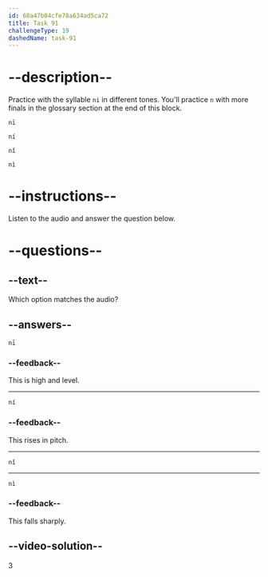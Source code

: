 ```yaml
---
id: 68a47b04cfe78a634ad5ca72
title: Task 91
challengeType: 19
dashedName: task-91
---
```


<!-- (Audio) A: nǐ -->

# --description--

Practice with the syllable `ni` in different tones. You'll practice `n` with more finals in the glossary section at the end of this block.

`nī`<!-- (Audio) nī -->

`ní`<!-- (Audio) ní -->

`nǐ`<!-- (Audio) nǐ -->

`nì`<!-- (Audio) nì -->

# --instructions--

Listen to the audio and answer the question below.

# --questions--

## --text--

Which option matches the audio?

## --answers--

`nī`

### --feedback--

This is high and level.

---

`ní`

### --feedback--

This rises in pitch.

---

`nǐ`

---

`nì`

### --feedback--

This falls sharply.

## --video-solution--

3
